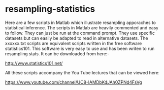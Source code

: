 # resampling-statistics
Here are a few scripts in Matlab which illustrate resampling apporaches to statistical inference.
The scripts in Matlab are heavily commented and easy to follow. They can just be run at the command prompt.
They use specific datasets but can easily be adapted to read in alternative datasets.
The xxxxxx.txt scripts are equivalent scripts written in the free software statistics101.
This software is very easy to use and has been writen to run resampling stats.
It can be downloaded from here:-

http://www.statistics101.net/

All these scripts accompany the You Tube lectures that can be viewed here:

https://www.youtube.com/channel/UC8-IAMDbKdJAh0ZPNd4FsVg
